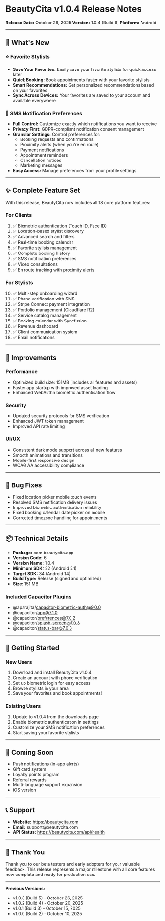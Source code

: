 # BeautyCita v1.0.4 Release Notes

**Release Date:** October 28, 2025
**Version:** 1.0.4 (Build 6)
**Platform:** Android

---

## 🎉 What's New

### ⭐ Favorite Stylists
- **Save Your Favorites:** Easily save your favorite stylists for quick access later
- **Quick Booking:** Book appointments faster with your favorite stylists
- **Smart Recommendations:** Get personalized recommendations based on your favorites
- **Sync Across Devices:** Your favorites are saved to your account and available everywhere

### 📱 SMS Notification Preferences
- **Full Control:** Customize exactly which notifications you want to receive
- **Privacy First:** GDPR-compliant notification consent management
- **Granular Settings:** Control preferences for:
  - Booking requests and confirmations
  - Proximity alerts (when you're en route)
  - Payment notifications
  - Appointment reminders
  - Cancellation notices
  - Marketing messages
- **Easy Access:** Manage preferences from your profile settings

---

## ✨ Complete Feature Set

With this release, BeautyCita now includes all 18 core platform features:

### For Clients
1. ✅ Biometric authentication (Touch ID, Face ID)
2. ✅ Location-based stylist discovery
3. ✅ Advanced search and filters
4. ✅ Real-time booking calendar
5. ✅ Favorite stylists management
6. ✅ Complete booking history
7. ✅ SMS notification preferences
8. ✅ Video consultations
9. ✅ En route tracking with proximity alerts

### For Stylists
10. ✅ Multi-step onboarding wizard
11. ✅ Phone verification with SMS
12. ✅ Stripe Connect payment integration
13. ✅ Portfolio management (Cloudflare R2)
14. ✅ Service catalog management
15. ✅ Booking calendar with Syncfusion
16. ✅ Revenue dashboard
17. ✅ Client communication system
18. ✅ Email notifications

---

## 🔧 Improvements

### Performance
- Optimized build size: 151MB (includes all features and assets)
- Faster app startup with improved asset loading
- Enhanced WebAuthn biometric authentication flow

### Security
- Updated security protocols for SMS verification
- Enhanced JWT token management
- Improved API rate limiting

### UI/UX
- Consistent dark mode support across all new features
- Smooth animations and transitions
- Mobile-first responsive design
- WCAG AA accessibility compliance

---

## 🐛 Bug Fixes

- Fixed location picker mobile touch events
- Resolved SMS notification delivery issues
- Improved biometric authentication reliability
- Fixed booking calendar date picker on mobile
- Corrected timezone handling for appointments

---

## 📦 Technical Details

- **Package:** com.beautycita.app
- **Version Code:** 6
- **Version Name:** 1.0.4
- **Minimum SDK:** 22 (Android 5.1)
- **Target SDK:** 34 (Android 14)
- **Build Type:** Release (signed and optimized)
- **Size:** 151 MB

### Included Capacitor Plugins
- @aparajita/capacitor-biometric-auth@9.0.0
- @capacitor/app@7.1.0
- @capacitor/preferences@7.0.2
- @capacitor/splash-screen@7.0.3
- @capacitor/status-bar@7.0.3

---

## 🚀 Getting Started

### New Users
1. Download and install BeautyCita v1.0.4
2. Create an account with phone verification
3. Set up biometric login for easy access
4. Browse stylists in your area
5. Save your favorites and book appointments!

### Existing Users
1. Update to v1.0.4 from the downloads page
2. Enable biometric authentication in settings
3. Customize your SMS notification preferences
4. Start saving your favorite stylists

---

## 🔮 Coming Soon

- Push notifications (in-app alerts)
- Gift card system
- Loyalty points program
- Referral rewards
- Multi-language support expansion
- iOS version

---

## 📞 Support

- **Website:** https://beautycita.com
- **Email:** support@beautycita.com
- **API Status:** https://beautycita.com/api/health

---

## 🙏 Thank You

Thank you to our beta testers and early adopters for your valuable feedback. This release represents a major milestone with all core features now complete and ready for production use.

---

**Previous Versions:**
- v1.0.3 (Build 5) - October 26, 2025
- v1.0.2 (Build 4) - October 20, 2025
- v1.0.1 (Build 3) - October 15, 2025
- v1.0.0 (Build 2) - October 10, 2025
